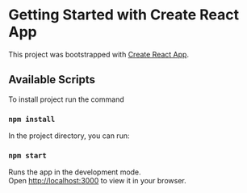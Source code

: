 # Getting Started with Create React App

This project was bootstrapped with [Create React App](https://github.com/facebook/create-react-app).

## Available Scripts

To install project run the command

### `npm install`

In the project directory, you can run:

### `npm start`

Runs the app in the development mode.\
Open [http://localhost:3000](http://localhost:3000) to view it in your browser.

